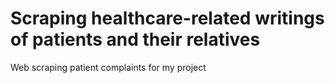 # Scraping healthcare-related writings of patients and their relatives

Web scraping patient complaints for my project
